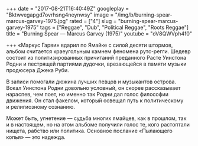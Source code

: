 +++
date = "2017-08-21T16:40:49Z"
googleplay = "Bktwvegapgd7ovrhsng4neynwsy"
image = "/img/b/burning-spear-marcus-garvey-1975.jpg"
rated = ["4"]
slug = "burning-spear-marcus-garvey-1975"
tags = ["Reggae", "Dub", "Political Reggae", "Roots Reggae"]
title = "Burning Spear — Marcus Garvey (1975)"
youtube = "oV8QWVph4f0"

+++
«Маркус Гарви» вдарил по Ямайке с силой десяти штормов, альбом считается краеугольным камнем феномена рутс-регги. Шедевр состоит из политизированных причитаний преданного Расте Уинстона Родни и пестрящей партиями дудочки, врезающейся в памяти музыки продюсера Джека Руби.

В записи помогали дюжина лучших певцов и музыкантов острова. Вокал Уинстона Родни довольно условный, он скорее рассказывает нараспев, чем поет, но именно так Родни дал голос философии движения. Он стал факелом, который освещал путь к политическому и религиозному сознанию.

Может быть, угнетение — судьба многих ямайцев, как в прошлом, так и в настоящем, но на этом альбоме получили голос те, кого растоптали нищета, рабство или политика. Основное послание «Пылающего копья» — это надежда.
